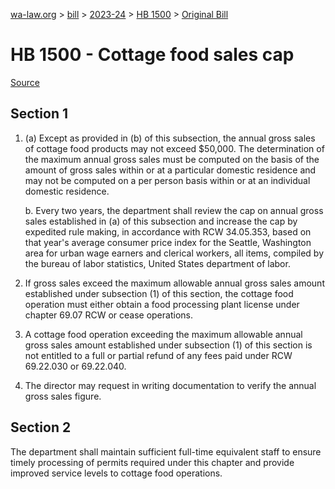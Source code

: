 [wa-law.org](/) > [bill](/bill/) > [2023-24](/bill/2023-24/) > [HB 1500](/bill/2023-24/hb/1500/) > [Original Bill](/bill/2023-24/hb/1500/1/)

# HB 1500 - Cottage food sales cap

[Source](http://lawfilesext.leg.wa.gov/biennium/2023-24/Pdf/Bills/House%20Bills/1500.pdf)

## Section 1
1. (a) Except as provided in (b) of this subsection, the annual gross sales of cottage food products may not exceed $50,000. The determination of the maximum annual gross sales must be computed on the basis of the amount of gross sales within or at a particular domestic residence and may not be computed on a per person basis within or at an individual domestic residence.

    b. Every two years, the department shall review the cap on annual gross sales established in (a) of this subsection and increase the cap by expedited rule making, in accordance with RCW 34.05.353, based on that year's average consumer price index for the Seattle, Washington area for urban wage earners and clerical workers, all items, compiled by the bureau of labor statistics, United States department of labor.

2. If gross sales exceed the maximum allowable annual gross sales amount established under subsection (1) of this section, the cottage food operation must either obtain a food processing plant license under chapter 69.07 RCW or cease operations.

3. A cottage food operation exceeding the maximum allowable annual gross sales amount established under subsection (1) of this section is not entitled to a full or partial refund of any fees paid under RCW 69.22.030 or 69.22.040.

4. The director may request in writing documentation to verify the annual gross sales figure.

## Section 2
The department shall maintain sufficient full-time equivalent staff to ensure timely processing of permits required under this chapter and provide improved service levels to cottage food operations.
